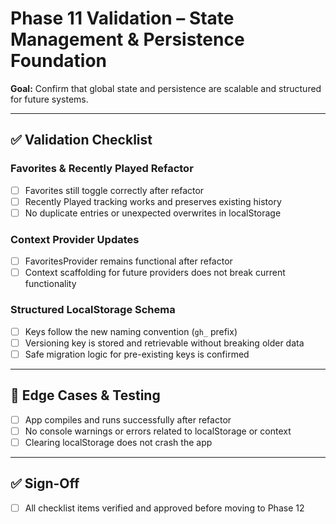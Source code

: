 # Phase 11 Validation – State Management & Persistence Foundation

**Goal:** Confirm that global state and persistence are scalable and structured for future systems.

---

## ✅ Validation Checklist

### **Favorites & Recently Played Refactor**
- [ ] Favorites still toggle correctly after refactor
- [ ] Recently Played tracking works and preserves existing history
- [ ] No duplicate entries or unexpected overwrites in localStorage

### **Context Provider Updates**
- [ ] FavoritesProvider remains functional after refactor
- [ ] Context scaffolding for future providers does not break current functionality

### **Structured LocalStorage Schema**
- [ ] Keys follow the new naming convention (`gh_` prefix)
- [ ] Versioning key is stored and retrievable without breaking older data
- [ ] Safe migration logic for pre-existing keys is confirmed

---

## 🧪 Edge Cases & Testing
- [ ] App compiles and runs successfully after refactor
- [ ] No console warnings or errors related to localStorage or context
- [ ] Clearing localStorage does not crash the app

---

## ✅ Sign-Off
- [ ] All checklist items verified and approved before moving to Phase 12
